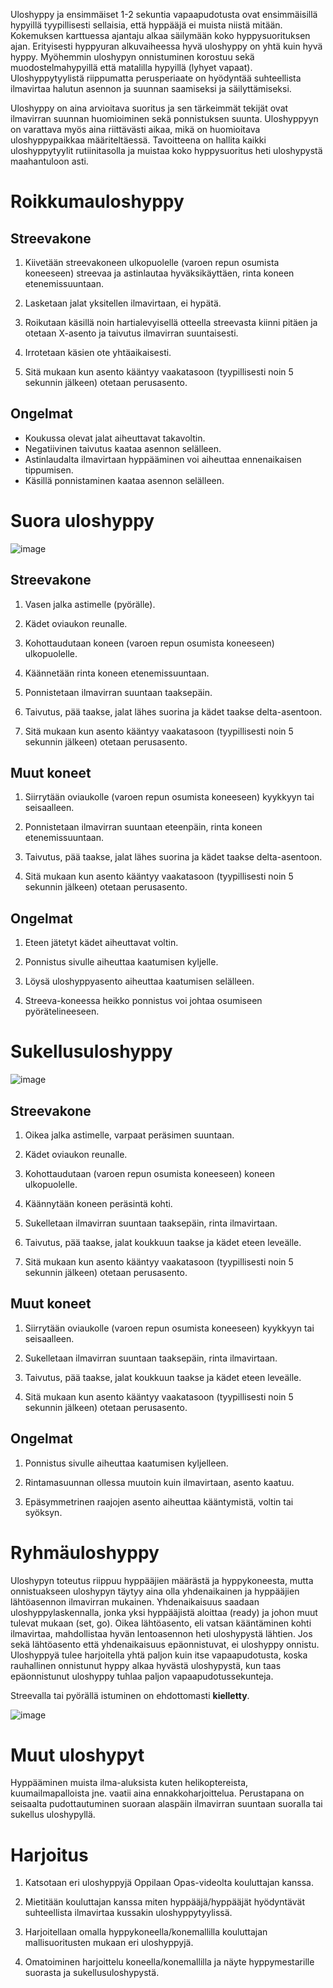 Uloshyppy ja ensimmäiset 1-2 sekuntia vapaapudotusta ovat ensimmäisillä
hypyillä tyypillisesti sellaisia, että hyppääjä ei muista niistä mitään.
Kokemuksen karttuessa ajantaju alkaa säilymään koko hyppysuorituksen
ajan. Erityisesti hyppyuran alkuvaiheessa hyvä uloshyppy on yhtä kuin
hyvä hyppy. Myöhemmin uloshypyn onnistuminen korostuu sekä
muodostelmahypyillä että matalilla hypyillä (lyhyet vapaat).
Uloshyppytyylistä riippumatta perusperiaate on hyödyntää suhteellista
ilmavirtaa halutun asennon ja suunnan saamiseksi ja säilyttämiseksi.

Uloshyppy on aina arvioitava suoritus ja sen tärkeimmät tekijät ovat
ilmavirran suunnan huomioiminen sekä ponnistuksen suunta. Uloshyppyyn on
varattava myös aina riittävästi aikaa, mikä on huomioitava
uloshyppypaikkaa määriteltäessä. Tavoitteena on hallita kaikki
uloshyppytyylit rutiinitasolla ja muistaa koko hyppysuoritus heti
uloshypystä maahantuloon asti.

 Roikkumauloshyppy  
===================

 Streevakone  
-------------

1.  Kiivetään streevakoneen ulkopuolelle (varoen repun
    osumista koneeseen) streevaa ja astinlautaa hyväksikäyttäen, rinta
    koneen etenemissuuntaan.

2.  Lasketaan jalat yksitellen ilmavirtaan, ei hypätä.

3.  Roikutaan käsillä noin hartialevyisellä otteella streevasta kiinni
    pitäen ja otetaan X-asento ja taivutus ilmavirran suuntaisesti.

4.  Irrotetaan käsien ote yhtäaikaisesti.

5.  Sitä mukaan kun asento kääntyy vaakatasoon (tyypillisesti noin 5
    sekunnin jälkeen) otetaan perusasento.

 Ongelmat  
----------
- Koukussa olevat jalat aiheuttavat takavoltin.
- Negatiivinen taivutus kaataa asennon selälleen.
- Astinlaudalta ilmavirtaan hyppääminen voi aiheuttaa
    ennenaikaisen tippumisen.
- Käsillä ponnistaminen kaataa asennon selälleen.

 Suora uloshyppy  
=================

![image](/kuvat/UH-suora.png)

 Streevakone  
-------------

1.  Vasen jalka astimelle (pyörälle).

2.  Kädet oviaukon reunalle.

3.  Kohottaudutaan koneen (varoen repun osumista koneeseen)
    ulkopuolelle.

4.  Käännetään rinta koneen etenemissuuntaan.

5.  Ponnistetaan ilmavirran suuntaan taaksepäin.

6.  Taivutus, pää taakse, jalat lähes suorina ja kädet
    taakse delta-asentoon.

7.  Sitä mukaan kun asento kääntyy vaakatasoon (tyypillisesti noin 5
    sekunnin jälkeen) otetaan perusasento.

 Muut koneet  
-------------

1.  Siirrytään oviaukolle (varoen repun osumista koneeseen) kyykkyyn
    tai seisaalleen.

2.  Ponnistetaan ilmavirran suuntaan eteenpäin, rinta
    koneen etenemissuuntaan.

3.  Taivutus, pää taakse, jalat lähes suorina ja kädet
    taakse delta-asentoon.

4.  Sitä mukaan kun asento kääntyy vaakatasoon (tyypillisesti noin 5
    sekunnin jälkeen) otetaan perusasento.

 Ongelmat  
----------

1.  Eteen jätetyt kädet aiheuttavat voltin.

2.  Ponnistus sivulle aiheuttaa kaatumisen kyljelle.

3.  Löysä uloshyppyasento aiheuttaa kaatumisen selälleen.

4.  Streeva-koneessa heikko ponnistus voi johtaa
    osumiseen pyörätelineeseen.

 Sukellusuloshyppy  
===================

![image](/kuvat/UH-sukellus.png)

 Streevakone  
-------------

1.  Oikea jalka astimelle, varpaat peräsimen suuntaan.

2.  Kädet oviaukon reunalle.

3.  Kohottaudutaan (varoen repun osumista koneeseen)
    koneen ulkopuolelle.

4.  Käännytään koneen peräsintä kohti.

5.  Sukelletaan ilmavirran suuntaan taaksepäin, rinta ilmavirtaan.

6.  Taivutus, pää taakse, jalat koukkuun taakse ja kädet eteen leveälle.

7.  Sitä mukaan kun asento kääntyy vaakatasoon (tyypillisesti noin 5
    sekunnin jälkeen) otetaan perusasento.

 Muut koneet  
-------------

1.  Siirrytään oviaukolle (varoen repun osumista koneeseen) kyykkyyn
    tai seisaalleen.

2.  Sukelletaan ilmavirran suuntaan taaksepäin, rinta ilmavirtaan.

3.  Taivutus, pää taakse, jalat koukkuun taakse ja kädet eteen leveälle.

4.  Sitä mukaan kun asento kääntyy vaakatasoon (tyypillisesti noin 5
    sekunnin jälkeen) otetaan perusasento.

 Ongelmat  
----------

1.  Ponnistus sivulle aiheuttaa kaatumisen kyljelleen.

2.  Rintamasuunnan ollessa muutoin kuin ilmavirtaan, asento kaatuu.

3.  Epäsymmetrinen raajojen asento aiheuttaa kääntymistä, voltin
    tai syöksyn.

 Ryhmäuloshyppy  
================

Uloshypyn toteutus riippuu hyppääjien määrästä ja hyppykoneesta, mutta
onnistuakseen uloshypyn täytyy aina olla yhdenaikainen ja hyppääjien
lähtöasennon ilmavirran mukainen. Yhdenaikaisuus saadaan
uloshyppylaskennalla, jonka yksi hyppääjistä aloittaa (ready) ja johon
muut tulevat mukaan (set, go). Oikea lähtöasento, eli vatsan kääntäminen
kohti ilmavirtaa, mahdollistaa hyvän lentoasennon heti uloshypystä
lähtien. Jos sekä lähtöasento että yhdenaikaisuus epäonnistuvat, ei
uloshyppy onnistu. Uloshyppyä tulee harjoitella yhtä paljon kuin itse
vapaapudotusta, koska rauhallinen onnistunut hyppy alkaa hyvästä
uloshypystä, kun taas epäonnistunut uloshyppy tuhlaa paljon
vapaapudotussekunteja.

Streevalla tai pyörällä istuminen on ehdottomasti **kielletty**.

![image](/kuvat/UH-FS.jpeg)

 Muut uloshypyt  
================

Hyppääminen muista ilma-aluksista kuten helikoptereista,
kuumailmapalloista jne. vaatii aina ennakkoharjoittelua. Perustapana on
seisaalta pudottautuminen suoraan alaspäin ilmavirran suuntaan suoralla
tai sukellus uloshypyllä.

 Harjoitus  
===========

1.  Katsotaan eri uloshyppyjä Oppilaan Opas-videolta kouluttajan kanssa.

2.  Mietitään kouluttajan kanssa miten hyppääjä/hyppääjät hyödyntävät
    suhteellista ilmavirtaa kussakin uloshyppytyylissä.

3.  Harjoitellaan omalla hyppykoneella/konemallilla kouluttajan
    mallisuoritusten mukaan eri uloshyppyjä.

4.  Omatoiminen harjoittelu koneella/konemallilla ja näyte
    hyppymestarille suorasta ja sukellusuloshypystä.
